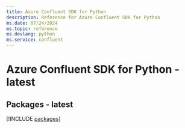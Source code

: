 ```yaml
---
title: Azure Confluent SDK for Python
description: Reference for Azure Confluent SDK for Python
ms.date: 07/24/2024
ms.topic: reference
ms.devlang: python
ms.service: confluent
---
```

# Azure Confluent SDK for Python - latest
## Packages - latest
[!INCLUDE [packages](confluent-index.md)]
